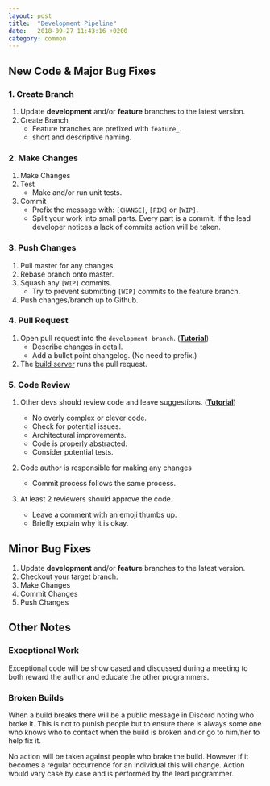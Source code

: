```yaml
---
layout: post
title:  "Development Pipeline"
date:   2018-09-27 11:43:16 +0200
category: common
---
```


## New Code & Major Bug Fixes
### 1. Create Branch

1. Update **development** and/or **feature** branches to the latest version.
1. Create Branch
	- Feature branches are prefixed with `feature_`.
	- short and descriptive naming.

### 2. Make Changes

1. Make Changes
1. Test
	- Make and/or run unit tests.
1. Commit
	- Prefix the message with: `[CHANGE]`, `[FIX]` or `[WIP]`.
	- Split your work into small parts. Every part is a commit. If the lead developer notices a lack of commits action will be taken.

### 3. Push Changes

1. Pull master for any changes.
1. Rebase branch onto master.
1. Squash any `[WIP]` commits.
	- Try to prevent submitting `[WIP]` commits to the feature branch.
1. Push changes/branch up to Github.

### 4. Pull Request

1. Open pull request into the `development branch`. (**[Tutorial](https://help.github.com/articles/about-pull-requests/)**)
	- Describe changes in detail.
	- Add a bullet point changelog. (No need to prefix.)
1. The [build server]({{site.url}}/build_server) runs the pull request.

### 5. Code Review

1. Other devs should review code and leave suggestions. (**[Tutorial](https://github.com/features/code-review/)**)
	- No overly complex or clever code.
	- Check for potential issues.
	- Architectural improvements.
	- Code is properly abstracted.
	- Consider potential tests.

1. Code author is responsible for making any changes
	- Commit process follows the same process.

1. At least 2 reviewers should approve the code.
	- Leave a comment with an emoji thumbs up.
	- Briefly explain why it is okay.

## Minor Bug Fixes

1. Update **development** and/or **feature** branches to the latest version.
1. Checkout your target branch.
1. Make Changes
1. Commit Changes
2. Push Changes

## Other Notes

### Exceptional Work

Exceptional code will be show cased and discussed during a meeting to both reward the author and educate the other programmers.

### Broken Builds

When a build breaks there will be a public message in Discord noting who broke it. This is not to punish people but to ensure there is always some one who knows who to contact when the build is broken and or go to him/her to help fix it.

No action will be taken against people who brake the build. However if it becomes a regular occurrence for an individual this will change. Action would vary case by case and is performed by the lead programmer.
